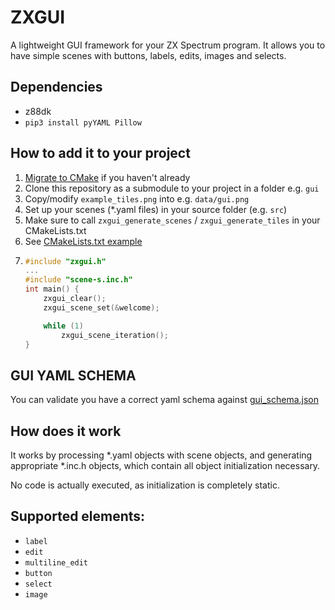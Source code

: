 # ZXGUI

A lightweight GUI framework for your ZX Spectrum program.
It allows you to have simple scenes with buttons, labels, edits, images and selects.

## Dependencies

- z88dk
- `pip3 install pyYAML Pillow`

## How to add it to your project

1. [Migrate to CMake](https://github.com/z88dk/z88dk/wiki/CMake) if you haven't already
2. Clone this repository as a submodule to your project in a folder e.g. `gui`
3. Copy/modify `example_tiles.png` into e.g. `data/gui.png`
4. Set up your scenes (*.yaml files) in your source folder (e.g. `src`)
5. Make sure to call `zxgui_generate_scenes` / `zxgui_generate_tiles` in your CMakeLists.txt
6. See [CMakeLists.txt example](./example/CMakeLists.txt)
7. ```c
   #include "zxgui.h"
   ...
   #include "scene-s.inc.h"
   int main() {
       zxgui_clear();    
       zxgui_scene_set(&welcome);

       while (1)
           zxgui_scene_iteration();
   }
   ```
   
## GUI YAML SCHEMA

You can validate you have a correct yaml schema against [gui_schema.json](./gui_schema.json)

## How does it work

It works by processing *.yaml objects with scene objects, and generating
appropriate *.inc.h objects, which contain all object initialization necessary.

No code is actually executed, as initialization is completely static.

## Supported elements:

- `label`
- `edit`
- `multiline_edit`
- `button`
- `select`
- `image`
